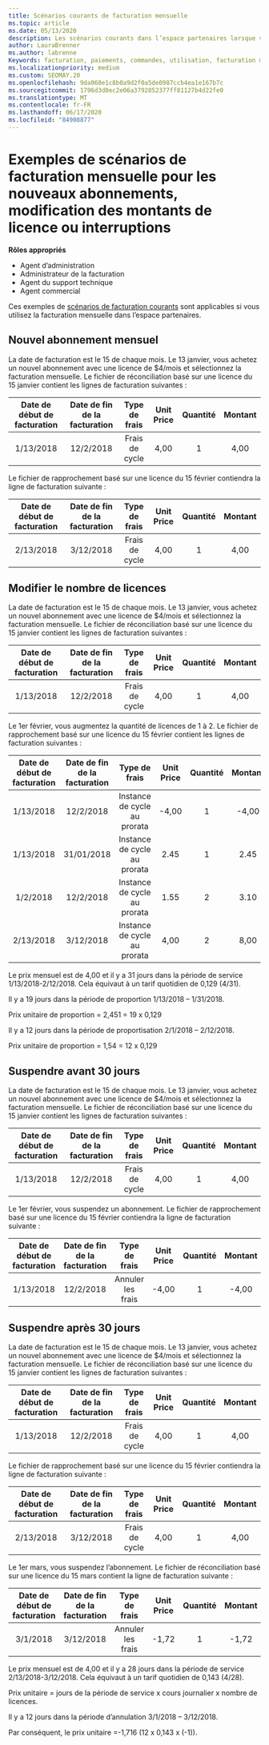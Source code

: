 ```yaml
---
title: Scénarios courants de facturation mensuelle
ms.topic: article
ms.date: 05/13/2020
description: Les scénarios courants dans l’espace partenaires lorsque vous utilisez la facturation mensuelle incluent l’ajout de nouveaux abonnements, la modification de la quantité de licences et la suspension des abonnements.
author: LauraBrenner
ms.author: labrenne
Keywords: facturation, paiements, commandes, utilisation, facturation mensuelle, abonnements, fichier de réconciliation
ms.localizationpriority: medium
ms.custom: SEOMAY.20
ms.openlocfilehash: 9da060e1c8b0a9d2f0a5de0987ccb4ea1e167b7c
ms.sourcegitcommit: 1796d3d0ec2e06a3792852377ff81127b4d22fe0
ms.translationtype: MT
ms.contentlocale: fr-FR
ms.lasthandoff: 06/17/2020
ms.locfileid: "84908877"
---
```

# <a name="sample-monthly-billing-scenarios-for-new-subscriptions-changing-license-amounts-or-suspensions"></a>Exemples de scénarios de facturation mensuelle pour les nouveaux abonnements, modification des montants de licence ou interruptions

**Rôles appropriés**

- Agent d’administration
- Administrateur de la facturation
- Agent du support technique
- Agent commercial

Ces exemples de [scénarios de facturation courants](common-billing-scenarios.md) sont applicables si vous utilisez la facturation mensuelle dans l’espace partenaires.

## <a name="new-monthly-subscription"></a>Nouvel abonnement mensuel

La date de facturation est le 15 de chaque mois. Le 13 janvier, vous achetez un nouvel abonnement avec une licence de $4/mois et sélectionnez la facturation mensuelle. Le fichier de réconciliation basé sur une licence du 15 janvier contient les lignes de facturation suivantes :

|Date de début de facturation |Date de fin de la facturation |Type de frais |Unit Price |Quantité |Montant |
|       :---:      |    :---:       | :---:      |:---:      |:---:    |:---:  |
|1/13/2018         |12/2/2018    |Frais de cycle   |4,00       |1        |4,00 |

Le fichier de rapprochement basé sur une licence du 15 février contiendra la ligne de facturation suivante :

|Date de début de facturation |Date de fin de la facturation |Type de frais |Unit Price |Quantité |Montant |
|       :---:      |    :---:       | :---:      |:---:      |:---:    |:---:  |
|2/13/2018         |3/12/2018    |Frais de cycle   |4,00       |1        |4,00 |

## <a name="change-license-quantity"></a>Modifier le nombre de licences

La date de facturation est le 15 de chaque mois. Le 13 janvier, vous achetez un nouvel abonnement avec une licence de $4/mois et sélectionnez la facturation mensuelle. Le fichier de réconciliation basé sur une licence du 15 janvier contient les lignes de facturation suivantes :

|Date de début de facturation |Date de fin de la facturation |Type de frais |Unit Price |Quantité |Montant |
|       :---:      |    :---:       | :---:      |:---:      |:---:    |:---:  |
|1/13/2018         |12/2/2018    |Frais de cycle   |4,00       |1        |4,00    |

Le 1er février, vous augmentez la quantité de licences de 1 à 2. Le fichier de rapprochement basé sur une licence du 15 février contient les lignes de facturation suivantes :

|Date de début de facturation |Date de fin de la facturation |Type de frais |Unit Price |Quantité |Montant |
|       :---:      |    :---:       | :---:      |:---:      |:---:    |:---:  |
| 1/13/2018        |12/2/2018    |Instance de cycle au prorata   |-4,00       |1        |-4,00   |
|1/13/2018         |31/01/2018    | Instance de cycle au prorata   |2.45       |1        |2.45    |
|1/2/2018         |12/2/2018    | Instance de cycle au prorata   |1.55       |2        |3.10    |
|2/13/2018         |3/12/2018    | Instance de cycle au prorata   |4,00       |2        |8,00    |

Le prix mensuel est de 4,00 et il y a 31 jours dans la période de service 1/13/2018-2/12/2018. Cela équivaut à un tarif quotidien de 0,129 (4/31).

Il y a 19 jours dans la période de proportion 1/13/2018 – 1/31/2018.

Prix unitaire de proportion = 2,451 = 19 x 0,129

Il y a 12 jours dans la période de proportisation 2/1/2018 – 2/12/2018.

Prix unitaire de proportion = 1,54 = 12 x 0,129

## <a name="suspend-before-30-days"></a>Suspendre avant 30 jours

La date de facturation est le 15 de chaque mois. Le 13 janvier, vous achetez un nouvel abonnement avec une licence de $4/mois et sélectionnez la facturation mensuelle. Le fichier de réconciliation basé sur une licence du 15 janvier contient les lignes de facturation suivantes :

|Date de début de facturation |Date de fin de la facturation |Type de frais |Unit Price |Quantité |Montant |
|       :---:      |    :---:       | :---:      |:---:      |:---:    |:---:  |
|1/13/2018         |12/2/2018    |Frais de cycle   |4,00       |1        |4,00    |

Le 1er février, vous suspendez un abonnement. Le fichier de rapprochement basé sur une licence du 15 février contiendra la ligne de facturation suivante :

|Date de début de facturation |Date de fin de la facturation |Type de frais |Unit Price |Quantité |Montant |
|       :---:      |    :---:       | :---:      |:---:      |:---:    |:---:  |
1/13/2018|12/2/2018|Annuler les frais|-4,00|1|-4,00

## <a name="suspend-after-30-days"></a>Suspendre après 30 jours

La date de facturation est le 15 de chaque mois. Le 13 janvier, vous achetez un nouvel abonnement avec une licence de $4/mois et sélectionnez la facturation mensuelle. Le fichier de réconciliation basé sur une licence du 15 janvier contient les lignes de facturation suivantes :

|Date de début de facturation |Date de fin de la facturation |Type de frais |Unit Price |Quantité |Montant |
|       :---:      |    :---:       | :---:      |:---:      |:---:    |:---:  |
1/13/2018|12/2/2018|Frais de cycle|4,00|1|4,00

Le fichier de rapprochement basé sur une licence du 15 février contiendra la ligne de facturation suivante :

|Date de début de facturation |Date de fin de la facturation |Type de frais |Unit Price |Quantité |Montant |
|       :---:      |    :---:       | :---:      |:---:      |:---:    |:---:  |
2/13/2018|3/12/2018|Frais de cycle|4,00|1|4,00

Le 1er mars, vous suspendez l’abonnement. Le fichier de réconciliation basé sur une licence du 15 mars contient la ligne de facturation suivante :

|Date de début de facturation |Date de fin de la facturation |Type de frais |Unit Price |Quantité |Montant |
|       :---:      |    :---:       | :---:      |:---:      |:---:    |:---:  |
3/1/2018|3/12/2018|Annuler les frais|-1,72|1|-1,72

Le prix mensuel est de 4,00 et il y a 28 jours dans la période de service 2/13/2018-3/12/2018. Cela équivaut à un tarif quotidien de 0,143 (4/28).

Prix unitaire = jours de la période de service x cours journalier x nombre de licences.

Il y a 12 jours dans la période d’annulation 3/1/2018 – 3/12/2018.

Par conséquent, le prix unitaire =-1,716 (12 x 0,143 x (-1)).

